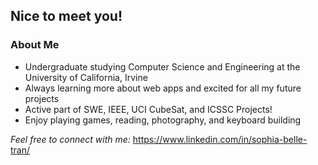 ## Nice to meet you!
### About Me
- Undergraduate studying Computer Science and Engineering at the University of California, Irvine
- Always learning more about web apps and excited for all my future projects
- Active part of SWE, IEEE, UCI CubeSat, and ICSSC Projects!
- Enjoy playing games, reading, photography, and keyboard building

*Feel free to connect with me:* https://www.linkedin.com/in/sophia-belle-tran/
